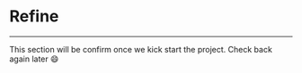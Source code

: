 # Refine
------

This section will be confirm once we kick start the project. Check back again later :smile: